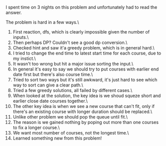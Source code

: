 I spent time on 3 nights on this problem and unfortunately had to read the answer.

The problem is hard in a few ways.\
1. First reaction, dfs, which is clearly impossible given the number of inputs.\
2. Then perhaps DP? Couldn't see a good dp conversion.\
3. Checked hint and saw it'a greedy problem, which is in general hard.\
4. I tried to change the end time to latest start time for each course, due to my instict.\
5. It wasn't too wrong but hit a major issue sorting the input.\
6. In general it's easy to say we should try to put courses with earlier end date first but there's also course time.\
7. Tried to sort two ways but it's still awkward, it's just hard to see which way to sort can give a clear path.\
8. Tried a few greedy solutions, all failed by different cases.\
9. When looked at the solution, the key idea is we shoud squeze short and earlier close date courses together.\
10. The other key idea is when we see a new course that can't fit, only if there's an existing course with longer duration should be replaced.\
11. Unlike other problem we should pop the queue until fit.\
12. The reason is we gained nothing by poping out more than one courses to fix a longer course.\
13. We want most number of courses, not the longest time.\
14. Learned something new from this problem!

